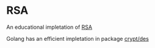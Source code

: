 # RSA
An educational impletation of [RSA](https://en.wikipedia.org/wiki/RSA)

Golang has an efficient impletation in package [crypt/des](https://golang.org/pkg/crypto/rsa)
